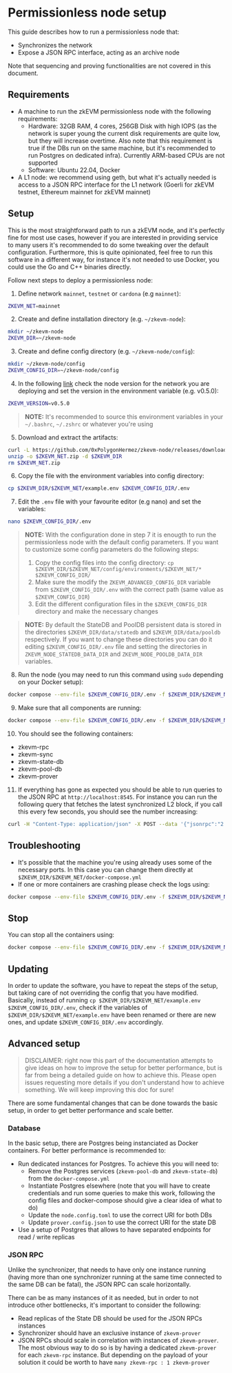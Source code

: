# Permissionless node setup

This guide describes how to run a permissionless node that:

- Synchronizes the network
- Expose a JSON RPC interface, acting as an archive node

Note that sequencing and proving functionalities are not covered in this document.

## Requirements

- A machine to run the zkEVM permissionless node with the following requirements:
  - Hardware: 32GB RAM, 4 cores, 256GB Disk with high IOPS (as the network is super young the current disk requirements are quite low, but they will increase overtime. Also note that this requirement is true if the DBs run on the same machine, but it's recommended to run Postgres on dedicated infra). Currently ARM-based CPUs are not supported
  - Software: Ubuntu 22.04, Docker
- A L1 node: we recommend using geth, but what it's actually needed is access to a JSON RPC interface for the L1 network (Goerli for zkEVM testnet, Ethereum mainnet for zkEVM mainnet)

## Setup

This is the most straightforward path to run a zkEVM node, and it's perfectly fine for most use cases, however if you are interested in providing service to many users it's recommended to do some tweaking over the default configuration. Furthermore, this is quite opinionated, feel free to run this software in a different way, for instance it's not needed to use Docker, you could use the Go and C++ binaries directly.

Follow next steps to deploy a permissionless node:

1. Define network `mainnet`, `testnet` or `cardona` (e.g `mainnet`):
```bash
ZKEVM_NET=mainnet
```
2. Create and define installation directory (e.g. `~/zkevm-node`):
```bash
mkdir ~/zkevm-node
ZKEVM_DIR=~/zkevm-node
```
3. Create and define config directory (e.g. `~/zkevm-node/config`):
```bash
mkdir ~/zkevm-node/config
ZKEVM_CONFIG_DIR=~/zkevm-node/config
```

4. In the following [link](https://github.com/0xPolygonHermez) check the node version for the network you are deploying and set the version in the environment variable (e.g. v0.5.0):

```bash
ZKEVM_VERSION=v0.5.0
```
> **NOTE:** It's recommended to source this environment variables in your `~/.bashrc`, `~/.zshrc` or whatever you're using

5. Download and extract the artifacts: 
```bash
curl -L https://github.com/0xPolygonHermez/zkevm-node/releases/download/$ZKEVM_VERSION/$ZKEVM_NET.zip > $ZKEVM_NET.zip 
unzip -o $ZKEVM_NET.zip -d $ZKEVM_DIR 
rm $ZKEVM_NET.zip 
```

6. Copy the file with the environment variables into config directory:
```bash
cp $ZKEVM_DIR/$ZKEVM_NET/example.env $ZKEVM_CONFIG_DIR/.env
```
7. Edit the `.env` file with your favourite editor (e.g nano) and set the variables:
```bash
nano $ZKEVM_CONFIG_DIR/.env
```
> **NOTE:** With the configuration done in step 7 it is enougth to run the permissionless node with the default config parameters. If you want to customize some config parameters do the following steps:
> 1. Copy the config files into the config directory: `cp $ZKEVM_DIR/$ZKEVM_NET/config/environments/$ZKEVM_NET/* $ZKEVM_CONFIG_DIR/`
> 2. Make sure the modify the `ZKEVM_ADVANCED_CONFIG_DIR` variable from `$ZKEVM_CONFIG_DIR/.env` with the correct path (same value as `$ZKEVM_CONFIG_DIR`)
> 3. Edit the different configuration files in the `$ZKEVM_CONFIG_DIR` directory and make the necessary changes

> **NOTE:** By default the StateDB and PoolDB persistent data is stored in the directories `$ZKEVM_DIR/data/statedb` and `$ZKEVM_DIR/data/pooldb` respectively. If you want to change these directories you can do it editing `$ZKEVM_CONFIG_DIR/.env` file and setting the directories in  `ZKEVM_NODE_STATEDB_DATA_DIR` and `ZKEVM_NODE_POOLDB_DATA_DIR` variables.
8. Run the node (you may need to run this command using `sudo` depending on your Docker setup): 
```bash
docker compose --env-file $ZKEVM_CONFIG_DIR/.env -f $ZKEVM_DIR/$ZKEVM_NET/docker-compose.yml up -d
```
9. Make sure that all components are running:
```bash
docker compose --env-file $ZKEVM_CONFIG_DIR/.env -f $ZKEVM_DIR/$ZKEVM_NET/docker-compose.yml ps
```
10. You should see the following containers:
   - zkevm-rpc
   - zkevm-sync
   - zkevm-state-db
   - zkevm-pool-db
   - zkevm-prover
11. If everything has gone as expected you should be able to run queries to the JSON RPC at `http://localhost:8545`. For instance you can run the following query that fetches the latest synchronized L2 block, if you call this every few seconds, you should see the number increasing:
```bash
curl -H "Content-Type: application/json" -X POST --data '{"jsonrpc":"2.0","method":"eth_blockNumber","params":[],"id":83}' http://localhost:8545
```

## Troubleshooting

- It's possible that the machine you're using already uses some of the necessary ports. In this case you can change them directly at `$ZKEVM_DIR/$ZKEVM_NET/docker-compose.yml`
- If one or more containers are crashing please check the logs using:
```bash
docker compose --env-file $ZKEVM_CONFIG_DIR/.env -f $ZKEVM_DIR/$ZKEVM_NET/docker-compose.yml logs <cointainer_name>
```
## Stop
You can stop all the containers using:
```bash
docker compose --env-file $ZKEVM_CONFIG_DIR/.env -f $ZKEVM_DIR/$ZKEVM_NET/docker-compose.yml down
```

## Updating

In order to update the software, you have to repeat the steps of the setup, but taking care of not overriding the config that you have modified. Basically, instead of running `cp $ZKEVM_DIR/$ZKEVM_NET/example.env $ZKEVM_CONFIG_DIR/.env`, check if the variables of `$ZKEVM_DIR/$ZKEVM_NET/example.env` have been renamed or there are new ones, and update `$ZKEVM_CONFIG_DIR/.env` accordingly.

## Advanced setup

> DISCLAIMER: right now this part of the documentation attempts to give ideas on how to improve the setup for better performance, but is far from being a detailed guide on how to achieve this. Please open issues requesting more details if you don't understand how to achieve something. We will keep improving this doc for sure!

There are some fundamental changes that can be done towards the basic setup, in order to get better performance and scale better.

### Database

In the basic setup, there are Postgres being instanciated as Docker containers. For better performance is recommended to:

- Run dedicated instances for Postgres. To achieve this you will need to:
  - Remove the Postgres services (`zkevm-pool-db` and `zkevm-state-db`) from the `docker-compose.yml`
  - Instantiate Postgres elsewhere (note that you will have to create credentials and run some queries to make this work, following the config files and docker-compose should give a clear idea of what to do)
  - Update the `node.config.toml` to use the correct URI for both DBs
  - Update `prover.config.json` to use the correct URI for the state DB
- Use a setup of Postgres that allows to have separated endpoints for read / write replicas

### JSON RPC

Unlike the synchronizer, that needs to have only one instance running (having more than one synchronizer running at the same time connected to the same DB can be fatal), the JSON RPC can scale horizontally.

There can be as many instances of it as needed, but in order to not introduce other bottlenecks, it's important to consider the following:

- Read replicas of the State DB should be used for the JSON RPCs instances
- Synchronizer should have an exclusive instance of `zkevm-prover`
- JSON RPCs should scale in correlation with instances of `zkevm-prover`. The most obvious way to do so is by having a dedicated `zkevm-prover` for each `zkevm-rpc` instance. But depending on the payload of your solution it could be worth to have `many zkevm-rpc : 1 zkevm-prover`
